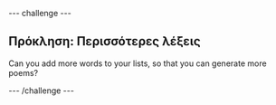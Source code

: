 \--- challenge \---

## Πρόκληση: Περισσότερες λέξεις

Can you add more words to your lists, so that you can generate more poems?

\--- /challenge \---